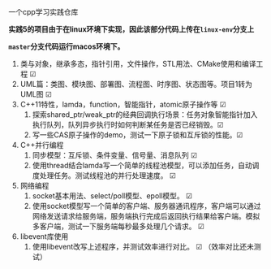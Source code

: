 一个cpp学习实践仓库

**实践5的项目由于在linux环境下实现，因此该部分代码上传在`linux-env`分支上**

**`master`分支代码运行macos环境下。**

1. 类与对象，继承多态，指针引用，文件操作，STL用法、CMake使用和编译工程 &#9745; 
2. UML篇：类图、模块图、部署图、流程图、时序图、状态图等。项目1转为UML图 &#9745; 
3. C++11特性，lamda，function，智能指针，atomic原子操作等 &#9745; 
	1. 探索shared_ptr/weak_ptr的经典回调执行场景：任务对象智能指针加入执行队列，队列异步执行时如何判断某任务是否已经销毁。&#9745; 
	2. 写一些CAS原子操作的demo，测试一下原子锁和互斥锁的性能。&#9745; 
4. C++并行编程
	1. 同步模型：互斥锁、条件变量、信号量、消息队列 &#9745; 
	2. 使用thread结合lamda写一个简单的线程池模型，可以添加任务，自动调度处理任务。测试线程池的并行处理速度。 &#9745; 
5. 网络编程
	1. socket基本用法、select/poll模型、epoll模型。 &#9745; 
	2. 使用socket模型写一个简单的客户端、服务器通讯程序，客户端可以通过网络发送请求给服务端，服务端执行完成后返回执行结果给客户端。模拟多客户端，测试一下服务端每秒最多处理几个请求。 &#9745; 
6. libevent库使用
	1. 使用libevent改写上述程序，并测试效率进行对比。 &#9745; （效率对比还未测试）
